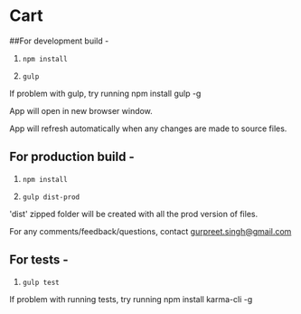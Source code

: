 # Cart

##For development build -

1) `npm install`

2) `gulp`

If problem with gulp, try running npm install gulp -g

App will open in new browser window.

App will refresh automatically when any changes are made to source files.

## For production build -

1) `npm install`

2) `gulp dist-prod`

'dist' zipped folder will be created with all the prod version of files.

For any comments/feedback/questions, contact gurpreet.singh@gmail.com

## For tests -

1) `gulp test`

If problem with running tests, try running npm install karma-cli -g
